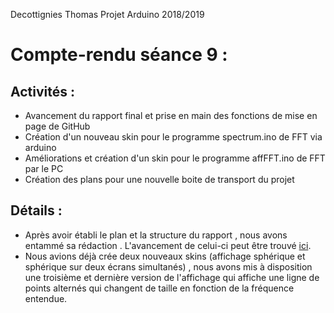 Decottignies Thomas Projet Arduino 2018/2019
# Compte-rendu séance 9 :

## Activités : 
- Avancement du rapport final et prise en main des fonctions de mise en page de GitHub
- Création d'un nouveau skin pour le programme spectrum.ino de FFT via arduino
- Améliorations et création d'un skin pour le programme affFFT.ino de FFT par le PC
- Création des plans pour une nouvelle boite de transport du projet

## Détails : 
- Après avoir établi le plan et la structure du rapport , nous avons entammé sa rédaction . L'avancement de celui-ci peut être trouvé [ici](/Rapport%20Projet.md). 
- Nous avions déjà crée deux nouveaux skins (affichage sphérique et sphérique sur deux écrans simultanés) , nous avons mis à disposition une troisième et dernière version de l'affichage qui affiche une ligne de points alternés qui changent de taille en fonction de la fréquence entendue. 
> 




